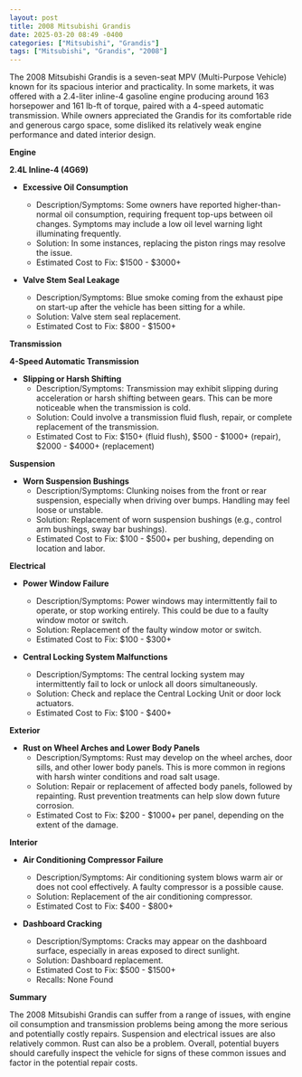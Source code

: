 ```yaml
---
layout: post
title: 2008 Mitsubishi Grandis
date: 2025-03-20 08:49 -0400
categories: ["Mitsubishi", "Grandis"]
tags: ["Mitsubishi", "Grandis", "2008"]
---
```

The 2008 Mitsubishi Grandis is a seven-seat MPV (Multi-Purpose Vehicle) known for its spacious interior and practicality. In some markets, it was offered with a 2.4-liter inline-4 gasoline engine producing around 163 horsepower and 161 lb-ft of torque, paired with a 4-speed automatic transmission. While owners appreciated the Grandis for its comfortable ride and generous cargo space, some disliked its relatively weak engine performance and dated interior design.

**Engine**

**2.4L Inline-4 (4G69)**
* **Excessive Oil Consumption**
    * Description/Symptoms: Some owners have reported higher-than-normal oil consumption, requiring frequent top-ups between oil changes. Symptoms may include a low oil level warning light illuminating frequently.
    * Solution: In some instances, replacing the piston rings may resolve the issue.
    * Estimated Cost to Fix: $1500 - $3000+

* **Valve Stem Seal Leakage**
   * Description/Symptoms: Blue smoke coming from the exhaust pipe on start-up after the vehicle has been sitting for a while.
   * Solution: Valve stem seal replacement.
   * Estimated Cost to Fix: $800 - $1500+

**Transmission**

**4-Speed Automatic Transmission**

* **Slipping or Harsh Shifting**
    * Description/Symptoms: Transmission may exhibit slipping during acceleration or harsh shifting between gears. This can be more noticeable when the transmission is cold.
    * Solution: Could involve a transmission fluid flush, repair, or complete replacement of the transmission.
    * Estimated Cost to Fix: $150+ (fluid flush), $500 - $1000+ (repair), $2000 - $4000+ (replacement)

**Suspension**

* **Worn Suspension Bushings**
    * Description/Symptoms: Clunking noises from the front or rear suspension, especially when driving over bumps. Handling may feel loose or unstable.
    * Solution: Replacement of worn suspension bushings (e.g., control arm bushings, sway bar bushings).
    * Estimated Cost to Fix: $100 - $500+ per bushing, depending on location and labor.

**Electrical**

* **Power Window Failure**
    * Description/Symptoms: Power windows may intermittently fail to operate, or stop working entirely. This could be due to a faulty window motor or switch.
    * Solution: Replacement of the faulty window motor or switch.
    * Estimated Cost to Fix: $100 - $300+

* **Central Locking System Malfunctions**
    * Description/Symptoms: The central locking system may intermittently fail to lock or unlock all doors simultaneously.
    * Solution: Check and replace the Central Locking Unit or door lock actuators.
    * Estimated Cost to Fix: $100 - $400+

**Exterior**

* **Rust on Wheel Arches and Lower Body Panels**
    * Description/Symptoms: Rust may develop on the wheel arches, door sills, and other lower body panels. This is more common in regions with harsh winter conditions and road salt usage.
    * Solution: Repair or replacement of affected body panels, followed by repainting. Rust prevention treatments can help slow down future corrosion.
    * Estimated Cost to Fix: $200 - $1000+ per panel, depending on the extent of the damage.

**Interior**

* **Air Conditioning Compressor Failure**
    * Description/Symptoms: Air conditioning system blows warm air or does not cool effectively. A faulty compressor is a possible cause.
    * Solution: Replacement of the air conditioning compressor.
    * Estimated Cost to Fix: $400 - $800+

* **Dashboard Cracking**
    * Description/Symptoms: Cracks may appear on the dashboard surface, especially in areas exposed to direct sunlight.
    * Solution: Dashboard replacement.
    * Estimated Cost to Fix: $500 - $1500+
    * Recalls: None Found

**Summary**

The 2008 Mitsubishi Grandis can suffer from a range of issues, with engine oil consumption and transmission problems being among the more serious and potentially costly repairs. Suspension and electrical issues are also relatively common. Rust can also be a problem. Overall, potential buyers should carefully inspect the vehicle for signs of these common issues and factor in the potential repair costs.


